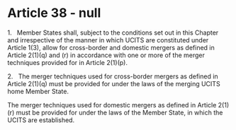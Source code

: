 # Article 38 - null


1.   Member States shall, subject to the conditions set out in this Chapter and irrespective of the manner in which UCITS are constituted under Article 1(3), allow for cross-border and domestic mergers as defined in Article 2(1)(q) and (r) in accordance with one or more of the merger techniques provided for in Article 2(1)(p).

2.   The merger techniques used for cross-border mergers as defined in Article 2(1)(q) must be provided for under the laws of the merging UCITS home Member State.

The merger techniques used for domestic mergers as defined in Article 2(1)(r) must be provided for under the laws of the Member State, in which the UCITS are established.
